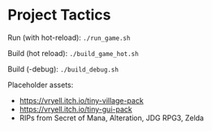 # Project Tactics

Run (with hot-reload):
`./run_game.sh`

Build (hot reload):
`./build_game_hot.sh`

Build (-debug):
`./build_debug.sh`

Placeholder assets:
- https://vryell.itch.io/tiny-village-pack
- https://vryell.itch.io/tiny-gui-pack
- RIPs from Secret of Mana, Alteration, JDG RPG3, Zelda

